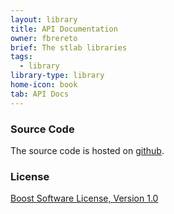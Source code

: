 ```yaml
---
layout: library
title: API Documentation
owner: fbrereto
brief: The stlab libraries
tags:
  - library
library-type: library
home-icon: book
tab: API Docs
---
```


### Source Code

The source code is hosted on [github](https://github.com/stlab/libraries).

### License ###

[Boost Software License, Version 1.0](https://www.boost.org/LICENSE_1_0.txt)
